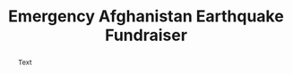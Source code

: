 ---
title: Emergency Afghanistan Earthquake Fundraiser
target: 15000
raised: 11355
currency: GBP
abstract: Text
hero: https://dummyimage.com/600x400/d1d1d1/1844ab.png
gallery:
- https://dummyimage.com/600x400/d1d1d1/1844ab.png
- https://dummyimage.com/600x400/d1d1d1/1844ab.png
---